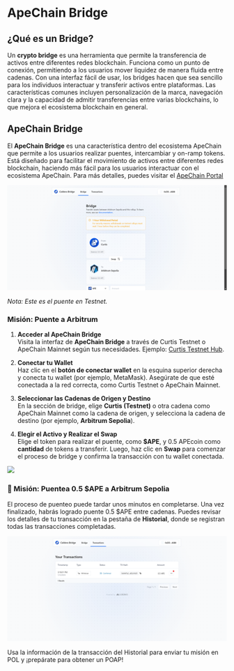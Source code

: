 # ApeChain Bridge

## ¿Qué es un Bridge?

Un **crypto bridge** es una herramienta que permite la transferencia de activos entre diferentes redes blockchain. Funciona como un punto de conexión, permitiendo a los usuarios mover liquidez de manera fluida entre cadenas. Con una interfaz fácil de usar, los bridges hacen que sea sencillo para los individuos interactuar y transferir activos entre plataformas. Las características comunes incluyen personalización de la marca, navegación clara y la capacidad de admitir transferencias entre varias blockchains, lo que mejora el ecosistema blockchain en general.

## ApeChain Bridge

El **ApeChain Bridge** es una característica dentro del ecosistema ApeChain que permite a los usuarios realizar puentes, intercambiar y on-ramp tokens. Está diseñado para facilitar el movimiento de activos entre diferentes redes blockchain, haciendo más fácil para los usuarios interactuar con el ecosistema ApeChain. Para más detalles, puedes visitar el [ApeChain Portal](https://curtis.bridge.caldera.xyz/)

![](https://raw.githubusercontent.com/POLearn/build-on-apechain/refs/heads/master/content/assets/images/bridge.png)

*Nota: Este es el puente en Testnet.*

### Misión: Puente a Arbitrum

1. **Acceder al ApeChain Bridge**  
Visita la interfaz de **ApeChain Bridge** a través de Curtis Testnet o ApeChain Mainnet según tus necesidades. Ejemplo: [Curtis Testnet Hub](https://curtis.hub.caldera.xyz/).  

2. **Conectar tu Wallet**  
Haz clic en el **botón de conectar wallet** en la esquina superior derecha y conecta tu wallet (por ejemplo, MetaMask). Asegúrate de que esté conectada a la red correcta, como Curtis Testnet o ApeChain Mainnet.  

3. **Seleccionar las Cadenas de Origen y Destino**  
En la sección de bridge, elige **Curtis (Testnet)** o otra cadena como ApeChain Mainnet como la cadena de origen, y selecciona la cadena de destino (por ejemplo, **Arbitrum Sepolia**).  

4. **Elegir el Activo y Realizar el Swap**  
Elige el token para realizar el puente, como **$APE**, y 0.5 APEcoin como **cantidad** de tokens a transferir. Luego, haz clic en **Swap** para comenzar el proceso de bridge y confirma la transacción con tu wallet conectada.

![](https://raw.githubusercontent.com/POLearn/build-on-apechain/refs/heads/master/content/assets/images/bridge_swap.png)

### 🚀 Misión: Puentea 0.5 $APE a Arbitrum Sepolia

El proceso de puenteo puede tardar unos minutos en completarse. Una vez finalizado, habrás logrado puente 0.5 $APE entre cadenas. Puedes revisar los detalles de tu transacción en la pestaña de **Historial**, donde se registran todas las transacciones completadas.

![](https://raw.githubusercontent.com/POLearn/build-on-apechain/refs/heads/master/content/assets/images/bridge_history.png)

Usa la información de la transacción del Historial para enviar tu misión en POL y ¡prepárate para obtener un POAP!